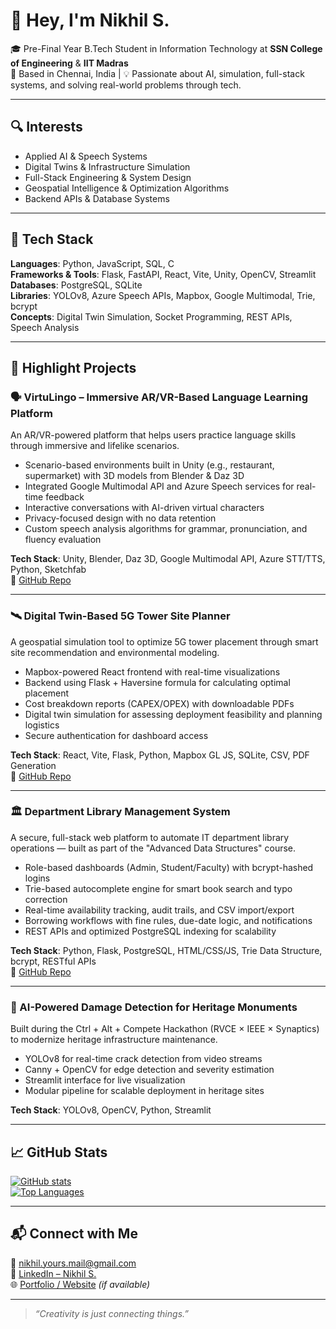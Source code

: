 # 👋 Hey, I'm Nikhil S.

🎓 Pre-Final Year B.Tech Student in Information Technology at **SSN College of Engineering** & **IIT Madras**  
📍 Based in Chennai, India | 💡 Passionate about AI, simulation, full-stack systems, and solving real-world problems through tech.

---

## 🔍 Interests  
- Applied AI & Speech Systems  
- Digital Twins & Infrastructure Simulation  
- Full-Stack Engineering & System Design  
- Geospatial Intelligence & Optimization Algorithms  
- Backend APIs & Database Systems  

---

## 🧰 Tech Stack  
**Languages**: Python, JavaScript, SQL, C  
**Frameworks & Tools**: Flask, FastAPI, React, Vite, Unity, OpenCV, Streamlit  
**Databases**: PostgreSQL, SQLite  
**Libraries**: YOLOv8, Azure Speech APIs, Mapbox, Google Multimodal, Trie, bcrypt  
**Concepts**: Digital Twin Simulation, Socket Programming, REST APIs, Speech Analysis  

---

## 🚀 Highlight Projects  

### 🗣️ VirtuLingo – Immersive AR/VR-Based Language Learning Platform  
An AR/VR-powered platform that helps users practice language skills through immersive and lifelike scenarios.  
- Scenario-based environments built in Unity (e.g., restaurant, supermarket) with 3D models from Blender & Daz 3D  
- Integrated Google Multimodal API and Azure Speech services for real-time feedback  
- Interactive conversations with AI-driven virtual characters  
- Privacy-focused design with no data retention  
- Custom speech analysis algorithms for grammar, pronunciation, and fluency evaluation  

**Tech Stack**: Unity, Blender, Daz 3D, Google Multimodal API, Azure STT/TTS, Python, Sketchfab  
🔗 [GitHub Repo](https://github.com/nikhil-0503/VirtuLingo-LanguageMastery)

---

### 🛰️ Digital Twin-Based 5G Tower Site Planner  
A geospatial simulation tool to optimize 5G tower placement through smart site recommendation and environmental modeling.  
- Mapbox-powered React frontend with real-time visualizations  
- Backend using Flask + Haversine formula for calculating optimal placement  
- Cost breakdown reports (CAPEX/OPEX) with downloadable PDFs  
- Digital twin simulation for assessing deployment feasibility and planning logistics  
- Secure authentication for dashboard access  

**Tech Stack**: React, Vite, Flask, Python, Mapbox GL JS, SQLite, CSV, PDF Generation  
🔗 [GitHub Repo](https://github.com/nikhil-0503/NPProject)

---

### 🏛️ Department Library Management System  
A secure, full-stack web platform to automate IT department library operations — built as part of the "Advanced Data Structures" course.  
- Role-based dashboards (Admin, Student/Faculty) with bcrypt-hashed logins  
- Trie-based autocomplete engine for smart book search and typo correction  
- Real-time availability tracking, audit trails, and CSV import/export  
- Borrowing workflows with fine rules, due-date logic, and notifications  
- REST APIs and optimized PostgreSQL indexing for scalability  

**Tech Stack**: Python, Flask, PostgreSQL, HTML/CSS/JS, Trie Data Structure, bcrypt, RESTful APIs  
🔗 [GitHub Repo](https://github.com/nikhil-0503/Department-Library)

---

### 🧱 AI-Powered Damage Detection for Heritage Monuments  
Built during the Ctrl + Alt + Compete Hackathon (RVCE × IEEE × Synaptics) to modernize heritage infrastructure maintenance.  
- YOLOv8 for real-time crack detection from video streams  
- Canny + OpenCV for edge detection and severity estimation  
- Streamlit interface for live visualization  
- Modular pipeline for scalable deployment in heritage sites  

**Tech Stack**: YOLOv8, OpenCV, Python, Streamlit  

---

## 📈 GitHub Stats  
[![GitHub stats](https://github-readme-stats.vercel.app/api?username=nikhil-0503&show_icons=true&theme=tokyonight)](https://github.com/nikhil-0503)  
[![Top Languages](https://github-readme-stats.vercel.app/api/top-langs/?username=nikhil-0503&layout=compact&theme=tokyonight)](https://github.com/nikhil-0503)

---

## 📬 Connect with Me  
📧 nikhil.yours.mail@gmail.com  
🔗 [LinkedIn – Nikhil S.](https://www.linkedin.com/in/nikhil-s-062558239/)  
🌐 [Portfolio / Website](https://nikhil-0503.github.io) *(if available)*

---

> *“Creativity is just connecting things.”*

